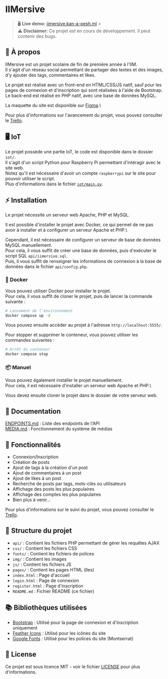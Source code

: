 # IIMersive

> 🖥️ **Live demo:** [iimersive.kan-a-pesh.ml](https://iimersive.kan-a-pesh.ml/) > \
> ⚠️ **Disclaimer:** Ce projet est en cours de développement. Il peut contenir des bugs.

## 📖 À propos

IIMersive est un projet scolaire de fin de première année à l'IIM.\
Il s'agit d'un réseau social permettant de partager des textes et des images, d'y ajouter des tags, commentaires et likes.

Le projet est réalisé avec un front-end en HTML/CSS/JS natif, sauf pour les pages de connexion et d'inscription qui sont réalisées à l'aide de Bootstrap.\
Le back-end est réalisé en PHP natif, avec une base de données MySQL.

La maquette du site est disponible sur [Figma](https://www.figma.com/file/37xNiCB3xBoM2A61p9RUyR/Projet-d'AXE---IIMersive?type=design&node-id=0%3A1&t=Aqw4q6wUqEz5Z2yJ-1).\

Pour plus d'informations sur l'avancement du projet, vous pouvez consulter le [Trello](https://trello.com/b/rL5aaxOq/iimersive-todo).

## 🖥️ IoT

Le projet possède une partie IoT, le code est disponible dans le dossier `iot/`.\
Il s'agit d'un script Python pour Raspberry Pi permettant d'intéragir avec le site web.\
Notez qu'il est nécessaire d'avoir un compte `raspberrypi` sur le site pour pouvoir utiliser le script.\
Plus d'informations dans le fichier [`iot/main.py`](iot/main.py).

## ⚡️ Installation

Le projet nécessite un serveur web Apache, PHP et MySQL.

Il est possible d'installer le projet avec Docker, ce qui permet de ne pas avoir à installer et à configurer un serveur Apache et PHP.\

Cependant, il est nécessaire de configurer un serveur de base de données MySQL manuellement.\
Pour cela, il vous suffit de créer une base de données, puis d'exécuter le script SQL `api/iimersive.sql`.\
Puis, il vous suffit de renseigner les informations de connexion à la base de données dans le fichier `api/config.php`.

### 🐋 Docker

Vous pouvez utiliser Docker pour installer le projet.\
Pour cela, il vous suffit de cloner le projet, puis de lancer la commande suivante :

```bash
# Lancement de l'environnement
docker compose up -d
```

Vous pouvez ensuite accéder au projet à l'adresse `http://localhost:5555/`.

Pour stopper et supprimer le conteneur, vous pouvez utiliser les commandes suivantes :

```bash
# Arrêt du conteneur
docker compose stop
```

### 📦 Manuel

Vous pouvez également installer le projet manuellement.\
Pour cela, il est nécessaire d'installer un serveur web Apache et PHP.\

Vous devez ensuite cloner le projet dans le dossier de votre serveur web.

## 📜 Documentation

[ENDPOINTS.md](api/ENDPOINTS.md) : Liste des endpoints de l'API\
[MEDIA.md](media/MEDIA.md) : Fonctionnement du système de médias

## 📝 Fonctionnalités

-   Connexion/Inscription
-   Création de posts
-   Ajout de tags à la création d'un post
-   Ajout de commentaires à un post
-   Ajout de likes à un post
-   Recherche de posts par tags, mots-clés ou utilisateurs
-   Affichage des posts les plus populaires
-   Affichage des comptes les plus populaires
-   Bien plus à venir...

Pour plus d'informations sur le suivi du projet, vous pouvez consulter le [Trello](https://trello.com/b/rL5aaxOq/iimersive-todo).

## 📂 Structure du projet

-   `api/` : Contient les fichiers PHP permettant de gérer les requêtes AJAX
-   `css/` : Contient les fichiers CSS
-   `fonts/` : Contient les fichiers de polices
-   `img/` : Contient les images
-   `js/` : Contient les fichiers JS
-   `pages/` : Contient les pages HTML (îles)
-   `index.html` : Page d'accueil
-   `login.html` : Page de connexion
-   `register.html` : Page d'inscription
-   `README.md` : Fichier README (ce fichier)

## 📚 Bibliothèques utilisées

-   [Bootstrap](https://getbootstrap.com/) : Utilisé pour la page de connexion et d'inscription uniquement
-   [Feather Icons](https://feathericons.com/) : Utilisé pour les icônes du site
-   [Google Fonts](https://fonts.google.com/) : Utilisé pour les polices du site (Montserrat)

## 📝 License

Ce projet est sous licence MIT - voir le fichier [LICENSE](LICENSE) pour plus d'informations.
